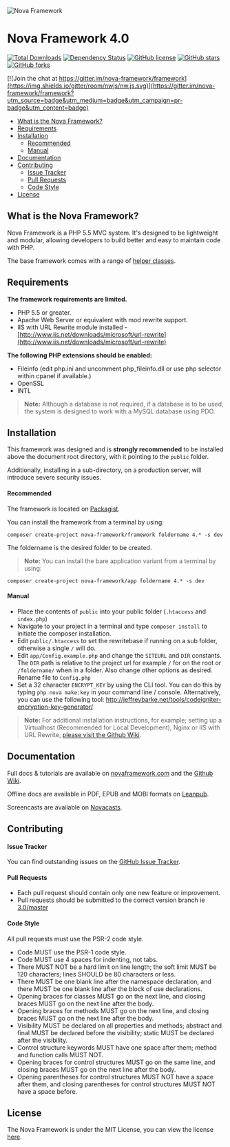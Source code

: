 ![Nova Framework](https://novaframework.com/templates/nova4/assets/img/nova.png)

# Nova Framework 4.0

[![Total Downloads](https://img.shields.io/packagist/dt/nova-framework/framework.svg)](https://packagist.org/packages/nova-framework/framework)
[![Dependency Status](https://www.versioneye.com/user/projects/554367f738331321e2000005/badge.svg)](https://www.versioneye.com/user/projects/554367f738331321e2000005)
[![GitHub license](https://img.shields.io/badge/license-MIT-blue.svg)](https://github.com/nova-framework/framework/blob/master/LICENSE.txt)
[![GitHub stars](https://img.shields.io/github/stars/nova-framework/framework.svg)](https://github.com/nova-framework/framework/stargazers)
[![GitHub forks](https://img.shields.io/github/forks/nova-framework/framework.svg)](https://github.com/nova-framework/framework/network)

[![Join the chat at https://gitter.im/nova-framework/framework](https://img.shields.io/gitter/room/nwjs/nw.js.svg)](https://gitter.im/nova-framework/framework?utm_source=badge&utm_medium=badge&utm_campaign=pr-badge&utm_content=badge)

- [What is the Nova Framework?](#what-is-the-nova-framework)
- [Requirements](#requirements)
- [Installation](#installation)
    - [Recommended](#recommended)
    - [Manual](#manual)
- [Documentation](#documentation)
- [Contributing](#contributing)
    - [Issue Tracker](#issue-tracker)
    - [Pull Requests](#pull-requests)
    - [Code Style](#code-style)
- [License](#license)

## What is the Nova Framework?

Nova Framework is a PHP 5.5 MVC system. It's designed to be lightweight and modular, allowing developers to build better and easy to maintain code with PHP.

The base framework comes with a range of [helper classes](https://github.com/nova-framework/framework/tree/master/system/Helpers).

## Requirements

**The framework requirements are limited.**

- PHP 5.5 or greater.
- Apache Web Server or equivalent with mod rewrite support.
- IIS with URL Rewrite module installed - [http://www.iis.net/downloads/microsoft/url-rewrite](http://www.iis.net/downloads/microsoft/url-rewrite)

**The following PHP extensions should be enabled:**

- Fileinfo (edit php.ini and uncomment php_fileinfo.dll or use php selector within cpanel if available.)
- OpenSSL
- INTL

> **Note:** Although a database is not required, if a database is to be used, the system is designed to work with a MySQL database using PDO.

## Installation

This framework was designed and is **strongly recommended** to be installed above the document root directory, with it pointing to the `public` folder.

Additionally, installing in a sub-directory, on a production server, will introduce severe security issues.

#### Recommended
The framework is located on [Packagist](https://packagist.org/packages/nova-framework/framework).

You can install the framework from a terminal by using:

```
composer create-project nova-framework/framework foldername 4.* -s dev
```

The foldername is the desired folder to be created.


> **Note:** You can install the bare application variant from a terminal by using:

```
composer create-project nova-framework/app foldername 4.* -s dev
```

#### Manual

- Place the contents of `public` into your public folder (`.htaccess` and `index.php`)
- Navigate to your project in a terminal and type `composer install` to initiate the composer installation.
- Edit `public/.htaccess` to set the rewritebase if running on a sub folder, otherwise a single `/` will do.
- Edit `app/Config.example.php` and change the `SITEURL` and `DIR` constants. The `DIR` path is relative to the project url for example `/` for on the root or `/foldername/` when in a folder. Also change other options as desired. Rename file to `Config.php`
- Set a 32 character `ENCRYPT_KEY` by using the CLI tool. You can do this by typing `php nova make:key` in your command line / console. Alternatively, you can use the following tool: http://jeffreybarke.net/tools/codeigniter-encryption-key-generator/

> **Note:** For additional installation instructions, for example; setting up a Virtualhost (Recommended for Local Development), Nginx or IIS with URL Rewrite, [please visit the Github Wiki](https://github.com/nova-framework/framework/wiki/Install).

## Documentation

Full docs & tutorials are available on [novaframework.com](http://novaframework.com) and the [Github Wiki](https://github.com/nova-framework/framework/wiki).

Offline docs are available in PDF, EPUB and MOBI formats on [Leanpub](https://leanpub.com/novaframeworkmanual22).

Screencasts are available on [Novacasts](http://novacasts.com).

## Contributing

#### Issue Tracker

You can find outstanding issues on the [GitHub Issue Tracker](https://github.com/nova-framework/framework/issues).

#### Pull Requests

* Each pull request should contain only one new feature or improvement.
* Pull requests should be submitted to the correct version branch ie [3.0/master](https://github.com/nova-framework/framework/tree/master)

#### Code Style

All pull requests must use the PSR-2 code style.

* Code MUST use the PSR-1 code style.
* Code MUST use 4 spaces for indenting, not tabs.
* There MUST NOT be a hard limit on line length; the soft limit MUST be 120 characters; lines SHOULD be 80 characters or less.
* There MUST be one blank line after the namespace declaration, and there MUST be one blank line after the block of use declarations.
* Opening braces for classes MUST go on the next line, and closing braces MUST go on the next line after the body.
* Opening braces for methods MUST go on the next line, and closing braces MUST go on the next line after the body.
* Visibility MUST be declared on all properties and methods; abstract and final MUST be declared before the visibility; static MUST be declared after the visibility.
* Control structure keywords MUST have one space after them; method and function calls MUST NOT.
* Opening braces for control structures MUST go on the same line, and closing braces MUST go on the next line after the body.
* Opening parentheses for control structures MUST NOT have a space after them, and closing parentheses for control structures MUST NOT have a space before.

## License

The Nova Framework is under the MIT License, you can view the license [here](https://github.com/nova-framework/framework/blob/master/LICENSE.txt).
